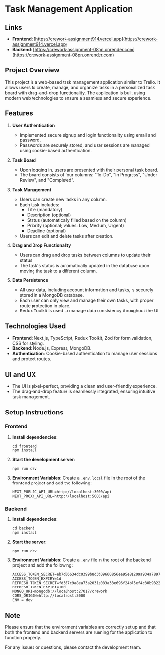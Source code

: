 # Task Management Application

## Links

- **Frontend**: [https://crework-assignment914.vercel.app](https://crework-assignment914.vercel.app)
- **Backend**: [https://crework-assignment-08pn.onrender.com](https://crework-assignment-08pn.onrender.com)

## Project Overview

This project is a web-based task management application similar to Trello. It allows users to create, manage, and organize tasks in a personalized task board with drag-and-drop functionality. The application is built using modern web technologies to ensure a seamless and secure experience.

## Features

1. **User Authentication**
   - Implemented secure signup and login functionality using email and password.
   - Passwords are securely stored, and user sessions are managed using cookie-based authentication.

2. **Task Board**
   - Upon logging in, users are presented with their personal task board.
   - The board consists of four columns: "To-Do", "In Progress", "Under Review", and "Completed".

3. **Task Management**
   - Users can create new tasks in any column.
   - Each task includes:
     - Title (mandatory)
     - Description (optional)
     - Status (automatically filled based on the column)
     - Priority (optional; values: Low, Medium, Urgent)
     - Deadline (optional)
   - Users can edit and delete tasks after creation.

4. **Drag and Drop Functionality**
   - Users can drag and drop tasks between columns to update their status.
   - The task's status is automatically updated in the database upon moving the task to a different column.

5. **Data Persistence**
   - All user data, including account information and tasks, is securely stored in a MongoDB database.
   - Each user can only view and manage their own tasks, with proper route protection in place.
   - Redux Toolkit is used to manage data consistency throughout the UI

## Technologies Used

- **Frontend**: Next.js, TypeScript, Redux Toolkit, Zod for form validation, CSS for styling.
- **Backend**: Node.js, Express, MongoDB.
- **Authentication**: Cookie-based authentication to manage user sessions and protect routes.

## UI and UX

- The UI is pixel-perfect, providing a clean and user-friendly experience.
- The drag-and-drop feature is seamlessly integrated, ensuring intuitive task management.

## Setup Instructions

### Frontend

1. **Install dependencies**:
   ```
   cd frontend
   npm install
   ```
   
2. **Start the development server**:
    ```
    npm run dev
    ```
3. **Environment Variables**:
    Create a `.env.local` file in the root of the frontend project and add the following:
    ```
    NEXT_PUBLIC_API_URL=http://localhost:3000/api
    NEXT_PROXY_API_URL=http://localhost:5000/api
    ```
### Backend

1. **Install dependencies**:
   ```
   cd backend
   npm install
   ```
2. **Start the server**:
   ```
   npm run dev
   ```
3. **Environment Variables**:
Create a `.env` file in the root of the backend project and add the following:
    ```
    ACCESS_TOKEN_SECRET=eb7d66634dc0399b8d3d09660856ee95e81209a934a789761762706b27b5c195
    ACCESS_TOKEN_EXPIRY=1d
    REFRESH_TOKEN_SECRET=fd367c9a8ea73a2031e083a33e696f24b75ef4c30b93226b2b2a129874ae3aea
    REFRESH_TOKEN_EXPIRY=10d
    MONGO_URI=mongodb://localhost:27017/crework
    CORS_ORIGIN=http://localhost:3000
    ENV = dev
    ```

## Note

Please ensure that the environment variables are correctly set up and that both the frontend and backend servers are running for the application to function properly.

For any issues or questions, please contact the development team.

